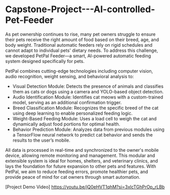 # Capstone-Project---AI-controlled-Pet-Feeder
As pet ownership continues to rise, many pet owners struggle to ensure their pets receive the right amount of food based on their breed, age, and body weight. Traditional automatic feeders rely on rigid schedules and cannot adapt to individual pets' dietary needs. To address this challenge, we developed PetPal Feeder—a smart, AI-powered automatic feeding system designed specifically for pets.

PetPal combines cutting-edge technologies including computer vision, audio recognition, weight sensing, and behavioral analysis to:
 - Visual Detection Module: Detects the presence of animals and classifies them as cats or dogs using a camera and YOLO-based object detection.
 - Audio Identification Module: Identifies cat meows with a custom-trained model, serving as an additional confirmation trigger.
 - Breed Classification Module: Recognizes the specific breed of the cat using deep learning to enable personalized feeding logic.
 - Weight-Based Feeding Module: Uses a load cell to weigh the cat and dynamically adjust food portions for optimal health.
 - Behavior Prediction Module: Analyzes data from previous modules using a TensorFlow neural network to predict cat behavior and sends the results to the user’s mobile.

All data is processed in real-time and synchronized to the owner's mobile device, allowing remote monitoring and management. This modular and extensible system is ideal for homes, shelters, and veterinary clinics, and lays the foundation for future expansion to other pets and features. With PetPal, we aim to reduce feeding errors, promote healthier pets, and provide peace of mind for cat owners through smart automation.

[Project Demo Video] https://youtu.be/jQ0eHVT1qhM?si=3xlcTGhPrOp_rLBb
